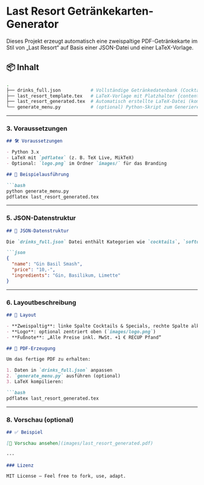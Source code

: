# Last Resort Getränkekarten-Generator

Dieses Projekt erzeugt automatisch eine zweispaltige PDF-Getränkekarte im Stil von „Last Resort“ auf Basis einer JSON-Datei und einer LaTeX-Vorlage.

## 📦 Inhalt

```bash
.
├── drinks_full.json           # Vollständige Getränkedatenbank (Cocktails, Shots etc.)
├── last_resort_template.tex   # LaTeX-Vorlage mit Platzhalter {content}
├── last_resort_generated.tex  # Automatisch erstellte LaTeX-Datei (kompilierbar)
└── generate_menu.py           # (optional) Python-Skript zum Generieren der Karte
```

---

### 3. Voraussetzungen
```markdown
## 🛠 Voraussetzungen

- Python 3.x
- LaTeX mit `pdflatex` (z. B. TeX Live, MikTeX)
- Optional: `logo.png` im Ordner `images/` für das Branding

## 🧪 Beispielausführung

```bash
python generate_menu.py
pdflatex last_resort_generated.tex
```

---

### 5. JSON-Datenstruktur
```markdown
## 🧾 JSON-Datenstruktur

Die `drinks_full.json` Datei enthält Kategorien wie `cocktails`, `softdrinks`, `shots` usw. – jede mit:

```json
{
  "name": "Gin Basil Smash",
  "price": "10,-",
  "ingredients": "Gin, Basilikum, Limette"
}
```

---

### 6. Layoutbeschreibung
```markdown
## 🎨 Layout

- **Zweispaltig**: linke Spalte Cocktails & Specials, rechte Spalte alkoholfreie Getränke, Shots & Bier
- **Logo**: optional zentriert oben (`images/logo.png`)
- **Fußnote**: „Alle Preise inkl. MwSt. +1 € RECUP Pfand“

## 📄 PDF-Erzeugung

Um das fertige PDF zu erhalten:

1. Daten in `drinks_full.json` anpassen
2. `generate_menu.py` ausführen (optional)
3. LaTeX kompilieren:

```bash
pdflatex last_resort_generated.tex
```


---

### 8. Vorschau (optional)
```markdown
## ✅ Beispiel

[📄 Vorschau ansehen](images/last_resort_generated.pdf)

---

### Lizenz

MIT License – Feel free to fork, use, adapt.
